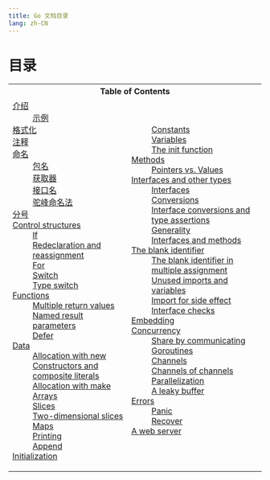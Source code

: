 ```yaml
---
title: Go 文档目录
lang: zh-CN
---
```


# 目录

<table>
    <tbody>
        <tr>
            <th colspan="2">Table of Contents</th>
        </tr>
        <tr>
            <td>
                <dl>
                    <dt><a href="./introduction">介绍</a></dt>
                    <dd><a href="./introduction#例子">示例</a></dd>
                    <dt><a href="./formatting">格式化</a></dt>
                    <dt><a href="./commentary">注释</a></dt>
                    <dt><a href="./names">命名</a></dt>
                    <dd><a href="./names#包名">包名</a></dd>
                    <dd><a href="./names#获取器">获取器</a></dd>
                    <dd><a href="./names#接口名">接口名</a></dd>
                    <dd><a href="./names#驼峰命名法">驼峰命名法</a></dd>
                    <dt><a href="./semicolons">分号</a></dt>
                    <dt><a href="#control-structures">Control structures</a></dt>
                    <dd><a href="#if">If</a></dd>
                    <dd><a href="#redeclaration">Redeclaration and reassignment</a></dd>
                    <dd><a href="#for">For</a></dd>
                    <dd><a href="#switch">Switch</a></dd>
                    <dd><a href="#type_switch">Type switch</a></dd>
                    <dt><a href="#functions">Functions</a></dt>
                    <dd><a href="#multiple-returns">Multiple return values</a></dd>
                    <dd><a href="#named-results">Named result parameters</a></dd>
                    <dd><a href="#defer">Defer</a></dd>
                    <dt><a href="#data">Data</a></dt>
                    <dd><a href="#allocation_new">Allocation with new</a></dd>
                    <dd><a href="#composite_literals">Constructors and composite literals</a></dd>
                    <dd><a href="#allocation_make">Allocation with make</a></dd>
                    <dd><a href="#arrays">Arrays</a></dd>
                    <dd><a href="#slices">Slices</a></dd>
                    <dd><a href="#two_dimensional_slices">Two-dimensional slices</a></dd>
                    <dd><a href="#maps">Maps</a></dd>
                    <dd><a href="#printing">Printing</a></dd>
                    <dd><a href="#append">Append</a></dd>
                    <dt><a href="#initialization">Initialization</a></dt>
                    </dl></td><td><dl>
                    <dd><a href="#constants">Constants</a></dd>
                    <dd><a href="#variables">Variables</a></dd>
                    <dd><a href="#init">The init function</a></dd>
                    <dt><a href="#methods">Methods</a></dt>
                    <dd><a href="#pointers_vs_values">Pointers vs. Values</a></dd>
                    <dt><a href="#interfaces_and_types">Interfaces and other types</a></dt>
                    <dd><a href="#interfaces">Interfaces</a></dd>
                    <dd><a href="#conversions">Conversions</a></dd>
                    <dd><a href="#interface_conversions">Interface conversions and type assertions</a></dd>
                    <dd><a href="#generality">Generality</a></dd>
                    <dd><a href="#interface_methods">Interfaces and methods</a></dd>
                    <dt><a href="#blank">The blank identifier</a></dt>
                    <dd><a href="#blank_assign">The blank identifier in multiple assignment</a></dd>
                    <dd><a href="#blank_unused">Unused imports and variables</a></dd>
                    <dd><a href="#blank_import">Import for side effect</a></dd>
                    <dd><a href="#blank_implements">Interface checks</a></dd>
                    <dt><a href="#embedding">Embedding</a></dt>
                    <dt><a href="#concurrency">Concurrency</a></dt>
                    <dd><a href="#sharing">Share by communicating</a></dd>
                    <dd><a href="#goroutines">Goroutines</a></dd>
                    <dd><a href="#channels">Channels</a></dd>
                    <dd><a href="#chan_of_chan">Channels of channels</a></dd>
                    <dd><a href="#parallel">Parallelization</a></dd>
                    <dd><a href="#leaky_buffer">A leaky buffer</a></dd>
                    <dt><a href="#errors">Errors</a></dt>
                    <dd><a href="#panic">Panic</a></dd>
                    <dd><a href="#recover">Recover</a></dd>
                    <dt><a href="#web_server">A web server</a></dt>
                </dl>
            </td>
        </tr>
    </tbody>
</table>
